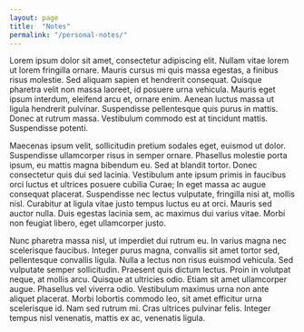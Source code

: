 ```yaml
---
layout: page
title:  "Notes"
permalink: "/personal-notes/"
---
```


Lorem ipsum dolor sit amet, consectetur adipiscing elit. Nullam vitae lorem ut lorem fringilla ornare. Mauris cursus mi quis massa egestas, a finibus risus molestie. Sed aliquam sapien et hendrerit consequat. Quisque pharetra velit non massa laoreet, id posuere urna vehicula. Mauris eget ipsum interdum, eleifend arcu et, ornare enim. Aenean luctus massa ut ligula hendrerit pulvinar. Suspendisse pellentesque quis purus in mattis. Donec at rutrum massa. Vestibulum commodo est at tincidunt mattis. Suspendisse potenti.

Maecenas ipsum velit, sollicitudin pretium sodales eget, euismod ut dolor. Suspendisse ullamcorper risus in semper ornare. Phasellus molestie porta ipsum, eu mattis magna bibendum eu. Sed at blandit tortor. Donec consectetur quis dui sed lacinia. Vestibulum ante ipsum primis in faucibus orci luctus et ultrices posuere cubilia Curae; In eget massa ac augue consequat placerat. Suspendisse nec lectus vulputate, fringilla nisi at, mollis nisl. Curabitur at ligula vitae justo tempus luctus eu at orci. Mauris sed auctor nulla. Duis egestas lacinia sem, ac maximus dui varius vitae. Morbi non feugiat libero, eget ullamcorper justo.

Nunc pharetra massa nisl, ut imperdiet dui rutrum eu. In varius magna nec scelerisque faucibus. Integer purus magna, convallis sit amet tortor sed, pellentesque convallis ligula. Nulla a lectus non risus euismod vehicula. Sed vulputate semper sollicitudin. Praesent quis dictum lectus. Proin in volutpat neque, at mollis arcu. Quisque at ultricies odio. Etiam sit amet ullamcorper augue. Phasellus vel viverra odio. Vestibulum maximus urna non ante aliquet placerat. Morbi lobortis commodo leo, sit amet efficitur urna scelerisque id. Nam sed rutrum mi. Cras ultrices pulvinar felis. Integer tempus nisl venenatis, mattis ex ac, venenatis ligula.
